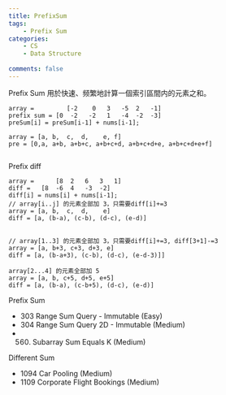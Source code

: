 ```yaml
---
title: PrefixSum
tags:  
    - Prefix Sum
categories: 
    - CS
    - Data Structure
    
comments: false
---
```


Prefix Sum 用於快速、频繁地計算一個索引區間内的元素之和。
```
array =         [-2    0   3   -5  2   -1]
prefix sum = [0  -2   -2   1   -4  -2  -3]
preSum[i] = preSum[i-1] + nums[i-1];   

array = [a, b,  c,  d,    e, f]
pre = [0,a, a+b, a+b+c, a+b+c+d, a+b+c+d+e, a+b+c+d+e+f]


```

Prefix diff
```
array =      [8  2   6   3   1]
diff =   [8  -6  4   -3  -2]
diff[i] = nums[i] + nums[i-1];    
// array[i..j] 的元素全部加 3，只需要diff[i]+=3
array = [a, b,  c,  d,    e]
diff = [a, (b-a), (c-b), (d-c), (e-d)]


// array[1..3] 的元素全部加 3，只需要diff[i]+=3, diff[3+1]-=3
array = [a, b+3, c+3, d+3, e]
diff = [a, (b-a+3), (c-b), (d-c), (e-d-3)]]

array[2...4] 的元素全部加 5
array = [a, b, c+5, d+5, e+5]
diff = [a, (b-a), (c-b+5), (d-c), (e-d)]

```

Prefix Sum
- 303 Range Sum Query - Immutable (Easy)
- 304 Range Sum Query 2D - Immutable (Medium)
- 560. Subarray Sum Equals K (Medium)



Different Sum
- 1094 Car Pooling (Medium)
- 1109 Corporate Flight Bookings (Medium)